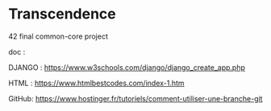 # Transcendence
42 final common-core project

doc : 

DJANGO : 
https://www.w3schools.com/django/django_create_app.php

HTML :
https://www.htmlbestcodes.com/index-1.htm

GitHub:
https://www.hostinger.fr/tutoriels/comment-utiliser-une-branche-git

